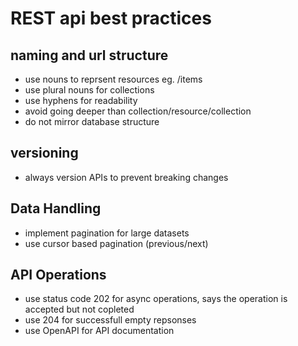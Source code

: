 # REST api best practices

## naming and url structure

* use nouns to reprsent resources eg. /items
* use plural nouns for collections
* use hyphens for readability
* avoid going deeper than collection/resource/collection
* do not mirror database structure 

## versioning
* always version APIs to prevent breaking changes

## Data Handling
* implement pagination for large datasets
* use cursor based pagination (previous/next)

## API Operations
* use status code 202 for async operations, says the operation is accepted but not copleted
* use 204 for successfull empty repsonses
* use OpenAPI for API documentation